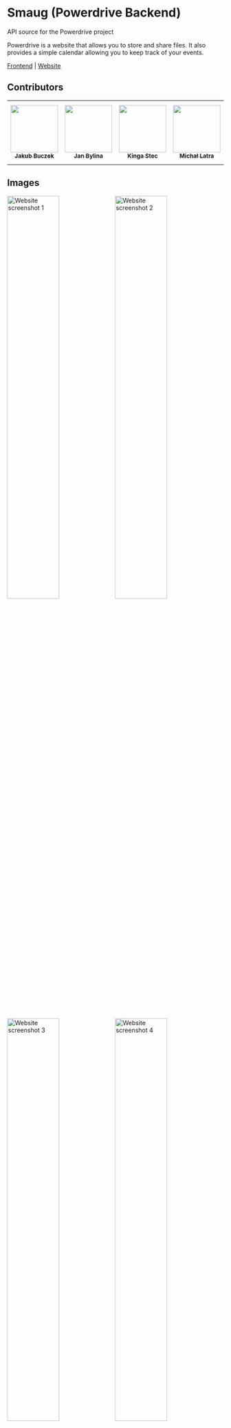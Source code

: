 # Smaug (Powerdrive Backend)
API source for the Powerdrive project

Powerdrive is a website that allows you to store and share files. It also provides a simple calendar allowing you to keep track of your events.

<a href="https://github.com/skni-umcs/powerdrive-front">Frontend</a> | <a href="https://powerdrive.skni.umcs.pl/">Website</a>

## Contributors 

<table>
  <tr>
    <td align="center"><a href="https://github.com/Buczkek"><img src="https://avatars.githubusercontent.com/u/42646328?v=4" width="110px;" alt=""/><br /><sub><b>Jakub Buczek</b></sub></a></td>
    <td align="center"><a href="https://github.com/jasieqb"><img src="https://avatars.githubusercontent.com/u/37178939?v=4" width="110px;" alt=""/><br /><sub><b>Jan Bylina</b></sub></a></td>
    <td align="center"><a href="https://github.com/kingastec"><img src="https://avatars.githubusercontent.com/u/78658172?v=4" width="110px;" alt=""/><br /><sub><b>Kinga Stec</b></sub></a></td>
    <td align="center"><a href="https://github.com/michalatra"><img src="https://avatars.githubusercontent.com/u/79483588?v=4" width="110px;" alt=""/><br /><sub><b>Michał Latra</b></sub></a></td>
    <td align="center"><a href="https://github.com/ciniss"><img src="https://avatars.githubusercontent.com/u/73825209?v=4" width="110px;" alt=""/><br /><sub><b>Bartosz Dąbrowski</b></sub></a></td>
  </tr>
</table>

## Images

<img src="https://github.com/skni-umcs/inventary-front/assets/42646328/8a422e71-ad0f-4e17-98c6-4e02f97bec9c" width="49%;" alt="Website screenshot 1"/>
<img src="https://github.com/skni-umcs/inventary-front/assets/42646328/37398b08-28d6-4475-aa8c-e01a7ef08c83" width="49%;" alt="Website screenshot 2"/>
<img src="https://github.com/skni-umcs/inventary-front/assets/42646328/7087a0af-c02c-4648-a669-ef15684bb327" width="49%;" alt="Website screenshot 3"/>
<img src="https://github.com/skni-umcs/inventary-front/assets/42646328/0c30ca09-d0e1-4794-8ff2-fb1e0713b5b9" width="49%;" alt="Website screenshot 4"/>

[//]: # (## Installation)

## Requirements

docker \
docker-compose

## Development
To start the development server, run the following command:
```bash
docker compose up -d
```

This will start the development server on port 8000, and the database on port 5432.

## Tests:

To run all tests:

```bash
docker compose run --rm smaug test
```

## Migration:

To add new migrations:
import your SqlAlchemy model to [alembic/env.py](alembic/env.py) and run the following command:

```bash
make migration name=<migration_name>
```

Migrations are run automatically when starting the development container.
To run migrations manually:

```bash
make migrate
```
